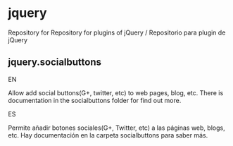# jquery
Repository for Repository for plugins of jQuery / Repositorio para plugin de jQuery

jquery.socialbuttons
--------------------
EN

Allow add social buttons(G+, twitter,  etc)  to web pages, blog, etc.
There is documentation in the socialbuttons folder for find out more.

ES

Permite añadir botones sociales(G+, Twitter, etc) a las páginas web, blogs, etc.
Hay documentación en la carpeta socialbuttons para saber más.

